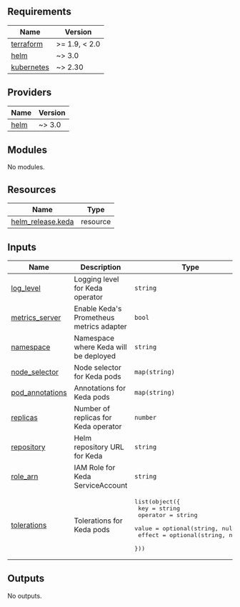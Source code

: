 <!-- BEGIN_TF_DOCS -->
## Requirements

| Name | Version |
|------|---------|
| <a name="requirement_terraform"></a> [terraform](#requirement\_terraform) | >= 1.9, < 2.0 |
| <a name="requirement_helm"></a> [helm](#requirement\_helm) | ~> 3.0 |
| <a name="requirement_kubernetes"></a> [kubernetes](#requirement\_kubernetes) | ~> 2.30 |

## Providers

| Name | Version |
|------|---------|
| <a name="provider_helm"></a> [helm](#provider\_helm) | ~> 3.0 |

## Modules

No modules.

## Resources

| Name | Type |
|------|------|
| [helm_release.keda](https://registry.terraform.io/providers/hashicorp/helm/latest/docs/resources/release) | resource |

## Inputs

| Name | Description | Type | Default | Required |
|------|-------------|------|---------|:--------:|
| <a name="input_log_level"></a> [log\_level](#input\_log\_level) | Logging level for Keda operator | `string` | `"info"` | no |
| <a name="input_metrics_server"></a> [metrics\_server](#input\_metrics\_server) | Enable Keda's Prometheus metrics adapter | `bool` | `true` | no |
| <a name="input_namespace"></a> [namespace](#input\_namespace) | Namespace where Keda will be deployed | `string` | `"cluster-apps"` | no |
| <a name="input_node_selector"></a> [node\_selector](#input\_node\_selector) | Node selector for Keda pods | `map(string)` | `{}` | no |
| <a name="input_pod_annotations"></a> [pod\_annotations](#input\_pod\_annotations) | Annotations for Keda pods | `map(string)` | `{}` | no |
| <a name="input_replicas"></a> [replicas](#input\_replicas) | Number of replicas for Keda operator | `number` | `2` | no |
| <a name="input_repository"></a> [repository](#input\_repository) | Helm repository URL for Keda | `string` | `"https://kedacore.github.io/charts"` | no |
| <a name="input_role_arn"></a> [role\_arn](#input\_role\_arn) | IAM Role for Keda ServiceAccount | `string` | n/a | yes |
| <a name="input_tolerations"></a> [tolerations](#input\_tolerations) | Tolerations for Keda pods | <pre>list(object({<br/>    key      = string<br/>    operator = string<br/>    value    = optional(string, null)<br/>    effect   = optional(string, null)<br/>  }))</pre> | `[]` | no |

## Outputs

No outputs.
<!-- END_TF_DOCS -->
